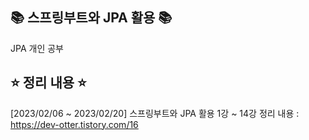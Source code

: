 ## :books: 스프링부트와 JPA 활용 :books:
JPA 개인 공부

## :star: 정리 내용 :star:
[2023/02/06 ~ 2023/02/20]
스프링부트와 JPA 활용 1강 ~ 14강 정리 내용 : https://dev-otter.tistory.com/16
